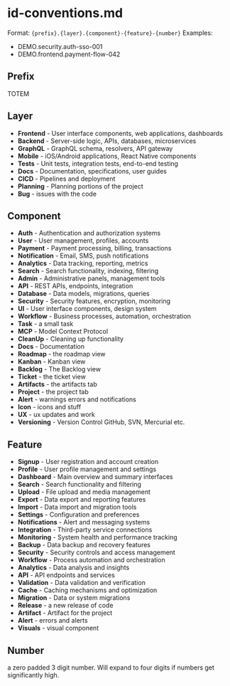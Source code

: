 # id-conventions.md

Format: `{prefix}.{layer}.{component}-{feature}-{number}`
Examples:

- DEMO.security.auth-sso-001
- DEMO.frontend.payment-flow-042

## Prefix

TOTEM

## Layer

- **Frontend** - User interface components, web applications, dashboards
- **Backend** - Server-side logic, APIs, databases, microservices
- **GraphQL** - GraphQL schema, resolvers, API gateway
- **Mobile** - iOS/Android applications, React Native components
- **Tests** - Unit tests, integration tests, end-to-end testing
- **Docs** - Documentation, specifications, user guides
- **CICD** - Pipelines and deployment
- **Planning** - Planning portions of the project
- **Bug** - issues with the code

## Component

- **Auth** - Authentication and authorization systems
- **User** - User management, profiles, accounts
- **Payment** - Payment processing, billing, transactions
- **Notification** - Email, SMS, push notifications
- **Analytics** - Data tracking, reporting, metrics
- **Search** - Search functionality, indexing, filtering
- **Admin** - Administrative panels, management tools
- **API** - REST APIs, endpoints, integration
- **Database** - Data models, migrations, queries
- **Security** - Security features, encryption, monitoring
- **UI** - User interface components, design system
- **Workflow** - Business processes, automation, orchestration
- **Task** - a small task
- **MCP** - Model Context Protocol
- **CleanUp** - Cleaning up functionality
- **Docs** - Documentation
- **Roadmap** - the roadmap view
- **Kanban** - Kanban view
- **Backlog** - The Backlog view
- **Ticket** - the ticket view
- **Artifacts** - the artifacts tab
- **Project** - the project tab
- **Alert** - warnings errors and notifications
- **Icon** - icons and stuff
- **UX** - ux updates and work
- **Versioning** - Version Control GitHub, SVN, Mercurial etc.

## Feature

- **Signup** - User registration and account creation
- **Profile** - User profile management and settings
- **Dashboard** - Main overview and summary interfaces
- **Search** - Search functionality and filtering
- **Upload** - File upload and media management
- **Export** - Data export and reporting features
- **Import** - Data import and migration tools
- **Settings** - Configuration and preferences
- **Notifications** - Alert and messaging systems
- **Integration** - Third-party service connections
- **Monitoring** - System health and performance tracking
- **Backup** - Data backup and recovery features
- **Security** - Security controls and access management
- **Workflow** - Process automation and orchestration
- **Analytics** - Data analysis and insights
- **API** - API endpoints and services
- **Validation** - Data validation and verification
- **Cache** - Caching mechanisms and optimization
- **Migration** - Data or system migrations
- **Release** - a new release of code
- **Artifact** - Artifact for the project
- **Alert** - errors and alerts
- **Visuals** - visual component

## Number

a zero padded 3 digit number. Will expand to four digits if numbers get significantly high.

